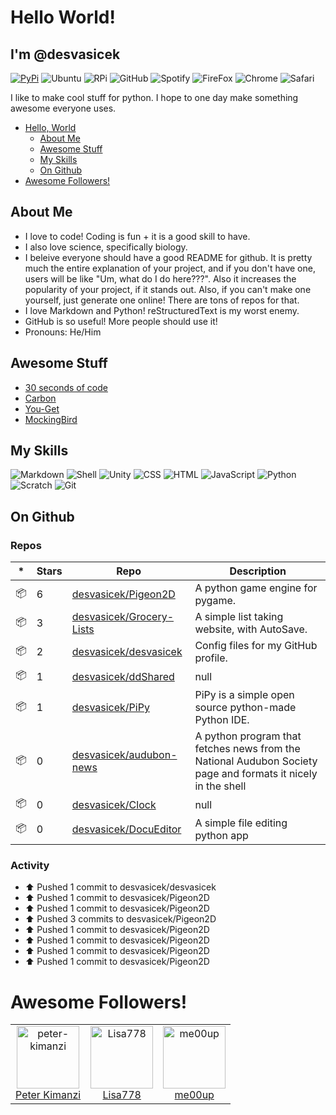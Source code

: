 # Hello World!

## I'm @desvasicek

[![PyPi](https://img.shields.io/badge/pypi-3775A9?style=for-the-badge&logo=pypi&logoColor=white)]()
![Ubuntu](https://img.shields.io/badge/Ubuntu-E95420?style=for-the-badge&logo=ubuntu&logoColor=white)
![RPi](https://img.shields.io/badge/Raspberry%20Pi-A22846?style=for-the-badge&logo=Raspberry%20Pi&logoColor=white)
![GitHub](https://img.shields.io/badge/GitHub-100000?style=for-the-badge&logo=github&logoColor=white)
![Spotify](https://img.shields.io/badge/Spotify-1ED760?&style=for-the-badge&logo=spotify&logoColor=white)
![FireFox](https://img.shields.io/badge/Firefox_Browser-FF7139?style=for-the-badge&logo=Firefox-Browser&logoColor=white)
![Chrome](https://img.shields.io/badge/Google_chrome-4285F4?style=for-the-badge&logo=Google-chrome&logoColor=white)
![Safari](https://img.shields.io/badge/Safari-FF1B2D?style=for-the-badge&logo=Safari&logoColor=white)

I like to make cool stuff for python. I hope to one day make something awesome everyone uses.

- [Hello, World](#im-desvasicek)
  - [About Me](#about-me)
  - [Awesome Stuff](#awesome-stuff)
  - [My Skills](#my-skills)
  - [On Github](#on-github)
- [Awesome Followers!](#awesome-followers)

## About Me

- I love to code! Coding is fun + it is a good skill to have. 
- I also love science, specifically biology. 
- I beleive everyone should have a good README for github. It is pretty much the entire explanation of your project, and if you don't have one, users will be like "Um, what do I do here???". Also it increases the popularity of your project, if it stands out. Also, if you can't make one yourself, just generate one online! There are tons of repos for that.
- I love Markdown and Python! reStructuredText is my worst enemy.
- GitHub is so useful! More people should use it!
- Pronouns: He/Him

## Awesome Stuff

- [30 seconds of code](https://github.com/30-seconds/30-seconds-of-code)
- [Carbon](https://github.com/carbon-design-system/carbon)
- [You-Get](https://github.com/soimort/you-get)
- [MockingBird](https://github.com/babysor/MockingBird)

## My Skills

![Markdown](https://img.shields.io/badge/Markdown-000000?style=for-the-badge&logo=markdown&logoColor=white)
![Shell](https://img.shields.io/badge/Shell_Script-121011?style=for-the-badge&logo=gnu-bash&logoColor=white)
![Unity](https://img.shields.io/badge/Unity-100000?style=for-the-badge&logo=unity&logoColor=white)
![CSS](https://img.shields.io/badge/CSS3-1572B6?style=for-the-badge&logo=css3&logoColor=white)
![HTML](https://img.shields.io/badge/HTML5-E34F26?style=for-the-badge&logo=html5&logoColor=white)
![JavaScript](https://img.shields.io/badge/JavaScript-323330?style=for-the-badge&logo=javascript&logoColor=F7DF1E)
![Python](https://img.shields.io/badge/Python-FFD43B?style=for-the-badge&logo=python&logoColor=blue)
![Scratch](https://img.shields.io/badge/Scratch-4D97FF?style=for-the-badge&logo=Scratch&logoColor=white)
![Git](https://img.shields.io/badge/GIT-E44C30?style=for-the-badge&logo=git&logoColor=white)

## On Github

### Repos

|*|Stars|Repo|Description|
|---|---|---|---|
| 📦 | 6 | [desvasicek/Pigeon2D](https://github.com/desvasicek/Pigeon2D) | A python game engine for pygame. |
| 📦 | 3 | [desvasicek/Grocery-Lists](https://github.com/desvasicek/Grocery-Lists) | A simple list taking website, with AutoSave. |
| 📦 | 2 | [desvasicek/desvasicek](https://github.com/desvasicek/desvasicek) | Config files for my GitHub profile. |
| 📦 | 1 | [desvasicek/ddShared](https://github.com/desvasicek/ddShared) | null |
| 📦 | 1 | [desvasicek/PiPy](https://github.com/desvasicek/PiPy) | PiPy is a simple open source python-made Python IDE.  |
| 📦 | 0 | [desvasicek/audubon-news](https://github.com/desvasicek/audubon-news) | A python program that fetches news from the National Audubon Society page and formats it nicely in the shell |
| 📦 | 0 | [desvasicek/Clock](https://github.com/desvasicek/Clock) | null |
| 📦 | 0 | [desvasicek/DocuEditor](https://github.com/desvasicek/DocuEditor) | A simple file editing python app |

### Activity

* ⬆️ Pushed 1 commit to desvasicek/desvasicek
* ⬆️ Pushed 1 commit to desvasicek/Pigeon2D
* ⬆️ Pushed 1 commit to desvasicek/Pigeon2D
* ⬆️ Pushed 3 commits to desvasicek/Pigeon2D
* ⬆️ Pushed 1 commit to desvasicek/Pigeon2D
* ⬆️ Pushed 1 commit to desvasicek/Pigeon2D
* ⬆️ Pushed 1 commit to desvasicek/Pigeon2D
* ⬆️ Pushed 1 commit to desvasicek/Pigeon2D

# Awesome Followers!

<!--ACTION_START_FLAG:github-followers-->
<table>
  <tr>
    <td align="center">
        <a href="https://github.com/peter-kimanzi">
            <img src="https://avatars2.githubusercontent.com/u/71552773" width="100px;" alt="peter-kimanzi"/>
        </a>
        <br />
        <a href="https://github.com/peter-kimanzi">Peter Kimanzi</a>
    </td>
    <td align="center">
        <a href="https://github.com/Lisa778">
            <img src="https://avatars2.githubusercontent.com/u/109013574" width="100px;" alt="Lisa778"/>
        </a>
        <br />
        <a href="https://github.com/Lisa778">Lisa778</a>
    </td>
    <td align="center">
        <a href="https://github.com/me00up">
            <img src="https://avatars2.githubusercontent.com/u/96935657" width="100px;" alt="me00up"/>
        </a>
        <br />
        <a href="https://github.com/me00up">me00up</a>
    </td>
  </tr>
</table>
<!--ACTION_END_FLAG:github-followers-->

